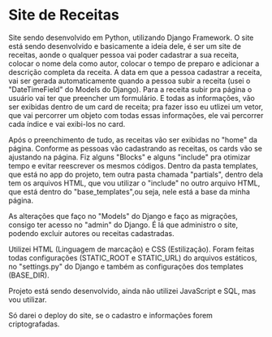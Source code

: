 # Site de Receitas

Site sendo desenvolvido em Python, utilizando Django Framework. O site está sendo desenvolvido e basicamente a ideia dele, é ser um site de receitas, aonde o qualquer 
pessoa vai poder cadastrar a sua receita, colocar o nome dela como autor, colocar o tempo de preparo e adicionar a descrição completa da receita. A data em que a pessoa
cadastrar a receita, vai ser gerada automaticamente quando a pessoa subir a receita (usei o "DateTimeField" do Models do Django). Para a receita subir pra página o 
usuário vai ter que preencher um formulário. E todas as informações, vão ser exibidas dentro de um card de receita; pra fazer isso eu utlizei um vetor, que vai 
percorrer um objeto com todas essas informações, ele vai percorrer cada índice e vai exibi-los no card.

Após o preenchimento de tudo, as receitas vão ser exibidas no "home" da página. Conforme as pessoas vão cadastrando as receitas, os cards vão se ajustando na página. Fiz
alguns "Blocks" e alguns "include" pra otimizar tempo e evitar reescrever os mesmos códigos. Dentro da pasta templates, que está no app do projeto, tem outra pasta chamada
"partials", dentro dela tem os arquivos HTML, que vou utilizar o "include" no outro arquivo HTML, que está dentro do "base_templates",ou seja, nele está a base da minha
página.

As alterações que faço no "Models" do Django e faço as migrações, consigo ter acesso no "admin" do Django. É lá que administro o site, podendo excluir autores ou receitas
cadastradas. 

Utilizei HTML (Linguagem de marcação) e CSS (Estilização). Foram feitas todas configurações (STATIC_ROOT e STATIC_URL) do arquivos estáticos, no "settings.py" do Django
e também as configurações dos templates (BASE_DIR).

Projeto está sendo desenvolvido, ainda não utilizei JavaScript e SQL, mas vou utilizar.

Só darei o deploy do site, se o cadastro e informações forem criptografadas.
